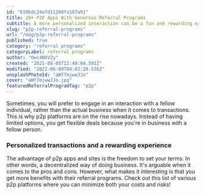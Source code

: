 ```yaml
---
id: "610bdc24a7d11200fa187a91"
title: 20+ P2P Apps With Generous Referral Programs
subtitle: A more personalized interaction can be a fun and rewarding experience.
slug: "p2p-referral-programs"
url: "/mag/p2p-referral-programs"
published: true
category: "referral programs"
categoryLabel: referral programs
author: "Owc4NhV2y"
created: "2021-08-05T12:40:04.501Z"
modified: "2022-06-09T04:02:28.536Z"
unsplashPhotoId: "aWf7mjwwJJo"
cover: "aWf7mjwwJJo.jpg"
featuredReferralProgramTag: "p2p"
---
```

Sometimes, you will prefer to engage in an interaction with a fellow individual, rather than the actual business when it comes to transactions. This is why p2p platforms are on the rise nowadays. Instead of having limited options, you get flexible deals because you're in business with a fellow person.

### **Personalized transactions and a rewarding experience**

The advantage of p2p apps and sites is the freedom to set your terms. In other words, a decentralized way of doing business. It's arguable when it comes to the pros and cons. However, what makes it interesting is that you get more benefits with their referral programs. Check out this list of various p2p platforms where you can minimize both your costs and risks!
